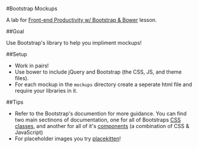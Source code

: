 #Bootstrap Mockups

A lab for [Front-end Productivity w/ Bootstrap & Bower]() lesson.

##Goal

Use Bootstrap's library to help you impliment mockups!

##Setup

* Work in pairs!
* Use bower to include jQuery and Bootstrap (the CSS, JS, and theme files).
* For each mockup in the `mockups` directory create a seperate html file and require your libraries in it.


##Tips

* Refer to the Bootstrap's documention for more guidance. You can find two main sectinons of documentation, one for all of Bootstraps [CSS classes](http://getbootstrap.com/css/), and another for all of it's [components](http://getbootstrap.com/components/) (a combination of CSS & JavaScript)
* For placeholder images you try [placekitten](https://placekitten.com/)!